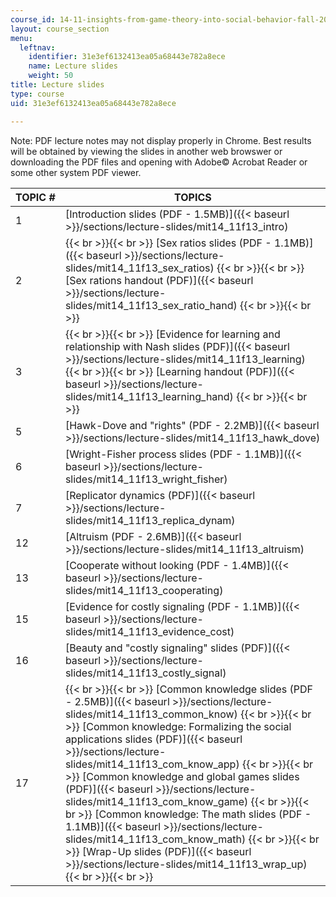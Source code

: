 ```yaml
---
course_id: 14-11-insights-from-game-theory-into-social-behavior-fall-2013
layout: course_section
menu:
  leftnav:
    identifier: 31e3ef6132413ea05a68443e782a8ece
    name: Lecture slides
    weight: 50
title: Lecture slides
type: course
uid: 31e3ef6132413ea05a68443e782a8ece

---
```


Note: PDF lecture notes may not display properly in Chrome. Best results will be obtained by viewing the slides in another web browswer or downloading the PDF files and opening with Adobe© Acrobat Reader or some other system PDF viewer. 

| TOPIC # | TOPICS |
| --- | --- |
| 1 | [Introduction slides (PDF - 1.5MB)]({{< baseurl >}}/sections/lecture-slides/mit14_11f13_intro) |
| 2 |  {{< br >}}{{< br >}} [Sex ratios slides (PDF - 1.1MB)]({{< baseurl >}}/sections/lecture-slides/mit14_11f13_sex_ratios) {{< br >}}{{< br >}} [Sex rations handout (PDF)]({{< baseurl >}}/sections/lecture-slides/mit14_11f13_sex_ratio_hand) {{< br >}}{{< br >}}  |
| 3 |  {{< br >}}{{< br >}} [Evidence for learning and relationship with Nash slides (PDF)]({{< baseurl >}}/sections/lecture-slides/mit14_11f13_learning)  {{< br >}}{{< br >}} [Learning handout (PDF)]({{< baseurl >}}/sections/lecture-slides/mit14_11f13_learning_hand) {{< br >}}{{< br >}}  |
| 5 | [Hawk-Dove and "rights" (PDF - 2.2MB)]({{< baseurl >}}/sections/lecture-slides/mit14_11f13_hawk_dove) |
| 6 | [Wright-Fisher process slides (PDF - 1.1MB)]({{< baseurl >}}/sections/lecture-slides/mit14_11f13_wright_fisher) |
| 7 | [Replicator dynamics (PDF)]({{< baseurl >}}/sections/lecture-slides/mit14_11f13_replica_dynam) |
| 12 | [Altruism (PDF - 2.6MB)]({{< baseurl >}}/sections/lecture-slides/mit14_11f13_altruism) |
| 13 | [Cooperate without looking (PDF - 1.4MB)]({{< baseurl >}}/sections/lecture-slides/mit14_11f13_cooperating) |
| 15 | [Evidence for costly signaling (PDF - 1.1MB)]({{< baseurl >}}/sections/lecture-slides/mit14_11f13_evidence_cost) |
| 16 | [Beauty and "costly signaling" slides (PDF)]({{< baseurl >}}/sections/lecture-slides/mit14_11f13_costly_signal) |
| 17 |  {{< br >}}{{< br >}} [Common knowledge slides (PDF - 2.5MB)]({{< baseurl >}}/sections/lecture-slides/mit14_11f13_common_know) {{< br >}}{{< br >}} [Common knowledge: Formalizing the social applications slides (PDF)]({{< baseurl >}}/sections/lecture-slides/mit14_11f13_com_know_app) {{< br >}}{{< br >}} [Common knowledge and global games slides (PDF)]({{< baseurl >}}/sections/lecture-slides/mit14_11f13_com_know_game) {{< br >}}{{< br >}} [Common knowledge: The math slides (PDF - 1.1MB)]({{< baseurl >}}/sections/lecture-slides/mit14_11f13_com_know_math) {{< br >}}{{< br >}} [Wrap-Up slides (PDF)]({{< baseurl >}}/sections/lecture-slides/mit14_11f13_wrap_up) {{< br >}}{{< br >}}